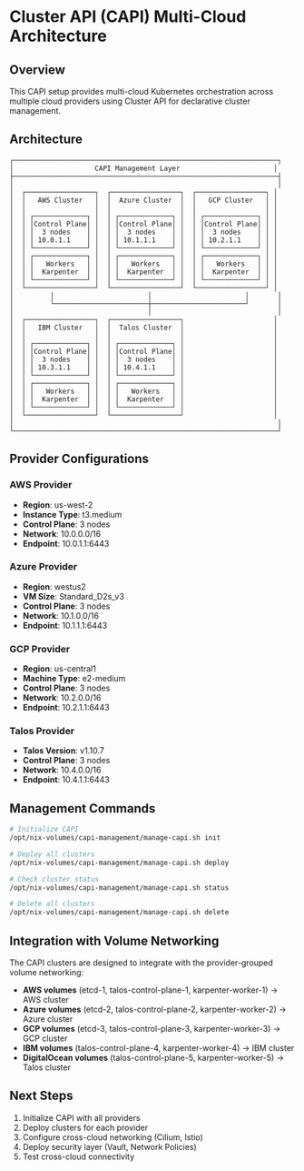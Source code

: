 # Cluster API (CAPI) Multi-Cloud Architecture

## Overview

This CAPI setup provides multi-cloud Kubernetes orchestration across multiple cloud providers using Cluster API for declarative cluster management.

## Architecture

```
┌─────────────────────────────────────────────────────────────────┐
│                    CAPI Management Layer                       │
├─────────────────────────────────────────────────────────────────┤
│                                                                 │
│  ┌─────────────────┐  ┌─────────────────┐  ┌─────────────────┐ │
│  │   AWS Cluster   │  │  Azure Cluster  │  │   GCP Cluster   │ │
│  │                 │  │                 │  │                 │ │
│  │ ┌─────────────┐ │  │ ┌─────────────┐ │  │ ┌─────────────┐ │ │
│  │ │Control Plane│ │  │ │Control Plane│ │  │ │Control Plane│ │ │
│  │ │  3 nodes    │ │  │ │  3 nodes    │ │  │ │  3 nodes    │ │ │
│  │ │ 10.0.1.1    │ │  │ │ 10.1.1.1    │ │  │ │ 10.2.1.1    │ │ │
│  │ └─────────────┘ │  │ └─────────────┘ │  │ └─────────────┘ │ │
│  │ ┌─────────────┐ │  │ ┌─────────────┐ │  │ ┌─────────────┐ │ │
│  │ │   Workers   │ │  │ │   Workers   │ │  │ │   Workers   │ │ │
│  │ │  Karpenter  │ │  │ │  Karpenter  │ │  │ │  Karpenter  │ │ │
│  │ └─────────────┘ │  │ └─────────────┘ │  │ └─────────────┘ │ │
│  └─────────────────┘  └─────────────────┘  └─────────────────┘ │
│         │                       │                       │       │
│         └───────────────────────┼───────────────────────┘       │
│                                 │                               │
│  ┌─────────────────┐  ┌─────────────────┐                      │
│  │   IBM Cluster   │  │  Talos Cluster  │                      │
│  │                 │  │                 │                      │
│  │ ┌─────────────┐ │  │ ┌─────────────┐ │                      │
│  │ │Control Plane│ │  │ │Control Plane│ │                      │
│  │ │  3 nodes    │ │  │ │  3 nodes    │ │                      │
│  │ │ 10.3.1.1    │ │  │ │ 10.4.1.1    │ │                      │
│  │ └─────────────┘ │  │ └─────────────┘ │                      │
│  │ ┌─────────────┐ │  │ ┌─────────────┐ │                      │
│  │ │   Workers   │ │  │ │   Workers   │ │                      │
│  │ │  Karpenter  │ │  │ │  Karpenter  │ │                      │
│  │ └─────────────┘ │  │ └─────────────┘ │                      │
│  └─────────────────┘  └─────────────────┘                      │
│                                                                 │
└─────────────────────────────────────────────────────────────────┘
```

## Provider Configurations

### AWS Provider
- **Region**: us-west-2
- **Instance Type**: t3.medium
- **Control Plane**: 3 nodes
- **Network**: 10.0.0.0/16
- **Endpoint**: 10.0.1.1:6443

### Azure Provider
- **Region**: westus2
- **VM Size**: Standard_D2s_v3
- **Control Plane**: 3 nodes
- **Network**: 10.1.0.0/16
- **Endpoint**: 10.1.1.1:6443

### GCP Provider
- **Region**: us-central1
- **Machine Type**: e2-medium
- **Control Plane**: 3 nodes
- **Network**: 10.2.0.0/16
- **Endpoint**: 10.2.1.1:6443

### Talos Provider
- **Talos Version**: v1.10.7
- **Control Plane**: 3 nodes
- **Network**: 10.4.0.0/16
- **Endpoint**: 10.4.1.1:6443

## Management Commands

```bash
# Initialize CAPI
/opt/nix-volumes/capi-management/manage-capi.sh init

# Deploy all clusters
/opt/nix-volumes/capi-management/manage-capi.sh deploy

# Check cluster status
/opt/nix-volumes/capi-management/manage-capi.sh status

# Delete all clusters
/opt/nix-volumes/capi-management/manage-capi.sh delete
```

## Integration with Volume Networking

The CAPI clusters are designed to integrate with the provider-grouped volume networking:

- **AWS volumes** (etcd-1, talos-control-plane-1, karpenter-worker-1) → AWS cluster
- **Azure volumes** (etcd-2, talos-control-plane-2, karpenter-worker-2) → Azure cluster
- **GCP volumes** (etcd-3, talos-control-plane-3, karpenter-worker-3) → GCP cluster
- **IBM volumes** (talos-control-plane-4, karpenter-worker-4) → IBM cluster
- **DigitalOcean volumes** (talos-control-plane-5, karpenter-worker-5) → Talos cluster

## Next Steps

1. Initialize CAPI with all providers
2. Deploy clusters for each provider
3. Configure cross-cloud networking (Cilium, Istio)
4. Deploy security layer (Vault, Network Policies)
5. Test cross-cloud connectivity
